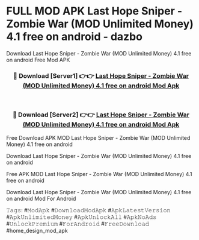 # FULL MOD APK Last Hope Sniper - Zombie War (MOD Unlimited Money) 4.1 free on android - dazbo
Download Last Hope Sniper - Zombie War (MOD Unlimited Money) 4.1 free on android Free Mod APK

<div align="center">
<h3>🔴 Download [Server1] 👉👉 <a href="https://apk-comot.site?title=Last_Hope_Sniper_-_Zombie_War_(MOD_Unlimited_Money)_4.1_free_on_android">Last Hope Sniper - Zombie War (MOD Unlimited Money) 4.1 free on android Mod Apk</a></h3><br>

<h3>🔴 Download [Server2] 👉👉 <a href="https://apk-comot.site?title=Last_Hope_Sniper_-_Zombie_War_(MOD_Unlimited_Money)_4.1_free_on_android">Last Hope Sniper - Zombie War (MOD Unlimited Money) 4.1 free on android Mod Apk</a></h3>
</div>


Free Download APK MOD Last Hope Sniper - Zombie War (MOD Unlimited Money) 4.1 free on android

Download Last Hope Sniper - Zombie War (MOD Unlimited Money) 4.1 free on android 

Free APK MOD Last Hope Sniper - Zombie War (MOD Unlimited Money) 4.1 free on android 

Download Last Hope Sniper - Zombie War (MOD Unlimited Money) 4.1 free on android Mod For Android

𝚃𝚊𝚐𝚜: #𝙼𝚘𝚍𝙰𝚙𝚔 #𝙳𝚘𝚠𝚗𝚕𝚘𝚊𝚍𝙼𝚘𝚍𝙰𝚙𝚔 #𝙰𝚙𝚔𝙻𝚊𝚝𝚎𝚜𝚝𝚅𝚎𝚛𝚜𝚒𝚘𝚗 #𝙰𝚙𝚔𝚄𝚗𝚕𝚒𝚖𝚒𝚝𝚎𝚍𝙼𝚘𝚗𝚎𝚢 #𝙰𝚙𝚔𝚄𝚗𝚕𝚘𝚌𝚔𝙰𝚕𝚕 #𝙰𝚙𝚔𝙽𝚘𝙰𝚍𝚜 #𝚄𝚗𝚕𝚘𝚌𝚔𝙿𝚛𝚎𝚖𝚒𝚞𝚖 #𝙵𝚘𝚛𝙰𝚗𝚍𝚛𝚘𝚒𝚍 #𝙵𝚛𝚎𝚎𝙳𝚘𝚠𝚗𝚕𝚘𝚊𝚍 #home_design_mod_apk